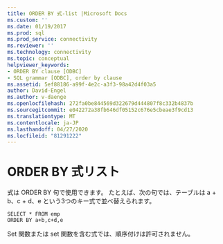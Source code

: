 ```yaml
---
title: ORDER BY 式-list |Microsoft Docs
ms.custom: ''
ms.date: 01/19/2017
ms.prod: sql
ms.prod_service: connectivity
ms.reviewer: ''
ms.technology: connectivity
ms.topic: conceptual
helpviewer_keywords:
- ORDER BY clause [ODBC]
- SQL grammar [ODBC], order by clause
ms.assetid: 5ef88186-a99f-4e2c-a3f3-98a42d4f03a5
author: David-Engel
ms.author: v-daenge
ms.openlocfilehash: 272fa0be844569d322679d444807f8c332b4837b
ms.sourcegitcommit: e042272a38fb646df05152c676e5cbeae3f9cd13
ms.translationtype: MT
ms.contentlocale: ja-JP
ms.lasthandoff: 04/27/2020
ms.locfileid: "81291222"
---
```

# <a name="order-by-expression-list"></a>ORDER BY 式リスト
式は ORDER BY 句で使用できます。 たとえば、次の句では、テーブルは a + b、c + d、e という3つのキー式で並べ替えられます。  
  
```  
SELECT * FROM emp  
ORDER BY a+b,c+d,e  
```  
  
 Set 関数または set 関数を含む式では、順序付けは許可されません。
